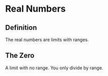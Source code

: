 # Real Numbers

## Definition

The real numbers are limits with ranges.

## The Zero

A limit with no range. You only divide by range.
